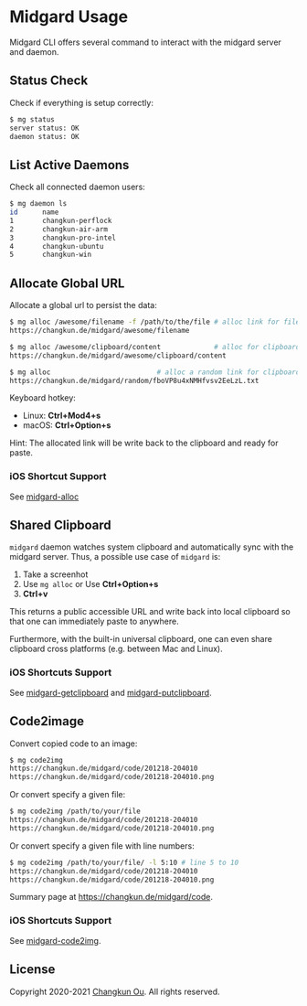 # Midgard Usage

Midgard CLI offers several command to interact
with the midgard server and daemon.

## Status Check

Check if everything is setup correctly:

```sh
$ mg status
server status: OK
daemon status: OK
```

## List Active Daemons

Check all connected daemon users:

```sh
$ mg daemon ls
id      name
1       changkun-perflock
2       changkun-air-arm
3       changkun-pro-intel
4       changkun-ubuntu
5       changkun-win
```

## Allocate Global URL

Allocate a global url to persist the data:

```sh
$ mg alloc /awesome/filename -f /path/to/the/file # alloc link for file
https://changkun.de/midgard/awesome/filename

$ mg alloc /awesome/clipboard/content             # alloc for clipboard data
https://changkun.de/midgard/awesome/clipboard/content

$ mg alloc                          # alloc a random link for clipboard data
https://changkun.de/midgard/random/fboVP8u4xNMHfvsv2EeLzL.txt
```

Keyboard hotkey:

- Linux: **Ctrl+Mod4+s**
- macOS: **Ctrl+Option+s**

Hint: The allocated link will be write back to the clipboard and ready for paste.

### iOS Shortcut Support

See [midgard-alloc](https://www.icloud.com/shortcuts/0964c0a651544604bd995cf1e723c573)

## Shared Clipboard

`midgard` daemon watches system clipboard and automatically sync with the
midgard server. Thus, a possible use case of `midgard` is:

1. Take a screenhot
2. Use `mg alloc` or Use **Ctrl+Option+s**
3. **Ctrl+v**

This returns a public accessible URL and write back into local clipboard
so that one can immediately paste to anywhere.

Furthermore, with the built-in universal clipboard, one can even share
clipboard cross platforms (e.g. between Mac and Linux).

### iOS Shortcuts Support

See
[midgard-getclipboard](https://www.icloud.com/shortcuts/66c475e013e94dbf9f3714365d6c3f95)
and
[midgard-putclipboard](https://www.icloud.com/shortcuts/c1b98b1ae59045e59c1f302a634e5633).

## Code2image

Convert copied code to an image:

```sh
$ mg code2img
https://changkun.de/midgard/code/201218-204010
https://changkun.de/midgard/code/201218-204010.png
```

Or convert specify a given file:

```sh
$ mg code2img /path/to/your/file
https://changkun.de/midgard/code/201218-204010
https://changkun.de/midgard/code/201218-204010.png
```

Or convert specify a given file with line numbers:

```sh
$ mg code2img /path/to/your/file/ -l 5:10 # line 5 to 10
https://changkun.de/midgard/code/201218-204010
https://changkun.de/midgard/code/201218-204010.png
```

Summary page at https://changkun.de/midgard/code.

### iOS Shortcuts Support

See [midgard-code2img](https://www.icloud.com/shortcuts/73f978c0179642b5bc2c31aba300b25a).

## License

Copyright 2020-2021 [Changkun Ou](https://changkun.de). All rights reserved.